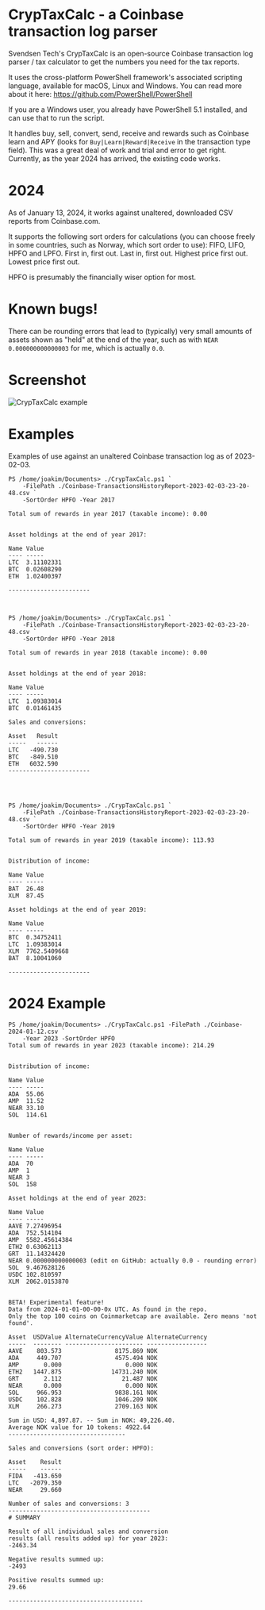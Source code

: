 # CrypTaxCalc - a Coinbase transaction log parser

Svendsen Tech's CrypTaxCalc is an open-source Coinbase transaction log parser / tax calculator to get the numbers you need for the tax reports.

It uses the cross-platform PowerShell framework's associated scripting language, available for macOS, Linux and Windows. You can read more about it here: https://github.com/PowerShell/PowerShell 

If you are a Windows user, you already have PowerShell 5.1 installed, and can use that to run the script.

It handles buy, sell, convert, send, receive and rewards such as Coinbase learn and APY (looks for ```Buy|Learn|Reward|Receive``` in the transaction type field). This was a great deal of work and trial and error to get right. Currently, as the year 2024 has arrived, the existing code works.

# 2024

As of January 13, 2024, it works against unaltered, downloaded CSV reports from Coinbase.com. 

It supports the following sort orders for calculations (you can choose freely in some countries, such as Norway, which sort order to use): FIFO, LIFO, HPFO and LPFO. First in, first out. Last in, first out. Highest price first out. Lowest price first out.

HPFO is presumably the financially wiser option for most.

# Known bugs!

There can be rounding errors that lead to (typically) very small amounts of assets shown as "held" at the end of the year, such as with `NEAR 0.000000000000003` for me, which is actually `0.0`.

# Screenshot

![CrypTaxCalc example](/Images/cryptaxcalc-example.png)

# Examples

Examples of use against an unaltered Coinbase transaction log as of 2023-02-03.

```
PS /home/joakim/Documents> ./CrypTaxCalc.ps1 `
    -FilePath ./Coinbase-TransactionsHistoryReport-2023-02-03-23-20-48.csv `
    -SortOrder HPFO -Year 2017

Total sum of rewards in year 2017 (taxable income): 0.00


Asset holdings at the end of year 2017:

Name Value
---- -----
LTC  3.11102331
BTC  0.02608290
ETH  1.02400397

-----------------------



PS /home/joakim/Documents> ./CrypTaxCalc.ps1 `
    -FilePath ./Coinbase-TransactionsHistoryReport-2023-02-03-23-20-48.csv `
    -SortOrder HPFO -Year 2018

Total sum of rewards in year 2018 (taxable income): 0.00


Asset holdings at the end of year 2018:

Name Value
---- -----
LTC  1.09383014
BTC  0.01461435

Sales and conversions:

Asset   Result
-----   ------
LTC   -490.730
BTC   -849.510
ETH   6032.590
-----------------------




PS /home/joakim/Documents> ./CrypTaxCalc.ps1 `
    -FilePath ./Coinbase-TransactionsHistoryReport-2023-02-03-23-20-48.csv `
    -SortOrder HPFO -Year 2019

Total sum of rewards in year 2019 (taxable income): 113.93


Distribution of income:

Name Value
---- -----
BAT  26.48
XLM  87.45

Asset holdings at the end of year 2019:

Name Value
---- -----
BTC  0.34752411
LTC  1.09383014
XLM  7762.5409668
BAT  8.10041060

-----------------------

```
# 2024 Example

```
PS /home/joakim/Documents> ./CrypTaxCalc.ps1 -FilePath ./Coinbase-2024-01-12.csv `
    -Year 2023 -SortOrder HPFO
Total sum of rewards in year 2023 (taxable income): 214.29


Distribution of income:

Name Value
---- -----
ADA  55.06
AMP  11.52
NEAR 33.10
SOL  114.61


Number of rewards/income per asset:

Name Value
---- -----
ADA  70
AMP  1
NEAR 3
SOL  158

Asset holdings at the end of year 2023:

Name Value
---- -----
AAVE 7.27496954
ADA  752.514104
AMP  5582.45614384
ETH2 0.63062113
GRT  11.14324420
NEAR 0.000000000000003 (edit on GitHub: actually 0.0 - rounding error)
SOL  9.467628126
USDC 102.810597
XLM  2062.0153870


BETA! Experimental feature!
Data from 2024-01-01-00-00-0x UTC. As found in the repo.
Only the top 100 coins on Coinmarketcap are available. Zero means 'not found'.

Asset  USDValue AlternateCurrencyValue AlternateCurrency
-----  -------- ---------------------- -----------------
AAVE    803.573               8175.869 NOK
ADA     449.707               4575.494 NOK
AMP       0.000                  0.000 NOK
ETH2   1447.875              14731.240 NOK
GRT       2.112                 21.487 NOK
NEAR      0.000                  0.000 NOK
SOL     966.953               9838.161 NOK
USDC    102.828               1046.209 NOK
XLM     266.273               2709.163 NOK

Sum in USD: 4,897.87. -- Sum in NOK: 49,226.40.
Average NOK value for 10 tokens: 4922.64
---------------------------------

Sales and conversions (sort order: HPFO):

Asset    Result
-----    ------
FIDA   -413.650
LTC   -2079.350
NEAR     29.660

Number of sales and conversions: 3
----------------------------------------
# SUMMARY

Result of all individual sales and conversion
results (all results added up) for year 2023:
-2463.34

Negative results summed up:
-2493

Positive results summed up:
29.66

--------------------------------------
```
